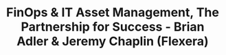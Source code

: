 ---
title: FinOps & IT Asset Management, The Partnership for Success - Brian Adler & Jeremy Chaplin (Flexera)
description: This session covered how FinOps, IT Asset Management, and Software License Management teams can collaborate to achieve greater success in optimizing cloud costs and managing license compliance risks.
date-added: Nov 2022
type: Video
source: Foundation Contribution
label: FinOps X
link: https://www.youtube.com/watch?v=t3pKnbtatBA&list=PLUSCToibAswmu2V2rbm3ZjTLw3OZ9F2SB&index=24
framework-capabilities:
  - capability_asset-management
framework-persona:
  - practitioner
  - finance
  - engineering
framework-maturity:
  - crawl
  - walk
cloud-provider:
  - AWS
  - Azure
  - GCP
permalink: /resources/not-here/
weight: 30
listing: true
---